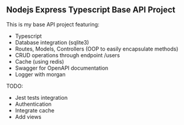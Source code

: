 ## Nodejs Express Typescript Base API Project

This is my base API project featuring:
- Typescript
- Database integration (sqlite3)
- Routes, Models, Controllers (OOP to easily encapsulate methods)
- CRUD operations through endpoint /users
- Cache (using redis)
- Swagger for OpenAPI documentation
- Logger with morgan


TODO:
- Jest tests integration
- Authentication
- Integrate cache
- Add views